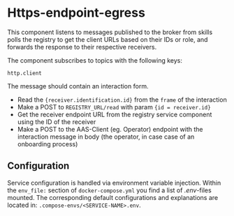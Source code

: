 # Https-endpoint-egress

This component listens to messages published to the broker from skills polls the registry to get the client URLs based on their IDs or role, and forwards the response to their respective receivers.

The component subscribes to topics with the following keys:

`http.client`

The message should contain an interaction form.

- Read the `{receiver.identification.id}` from the `frame` of the interaction
- Make a POST to `REGISTRY_URL/read` with param `{id = receiver.id}`
- Get the receiver endpoint URL from the registry service component using the ID of the receiver
- Make a POST to the AAS-Client (eg. Operator) endpoint with the interaction message in body (the operator, in case case of an onboarding process)

## Configuration
Service configuration is handled via environment variable injection. Within the `env_file:` section of `docker-compose.yml` you find a list of _.env_-files mounted. The corresponding default configurations and explanations are located in: `.compose-envs/<SERVICE-NAME>.env`.

